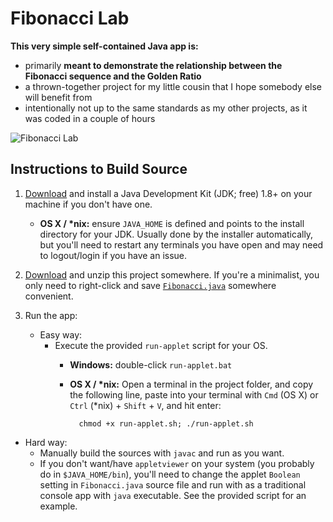 # Fibonacci Lab

**This very simple self-contained Java app is:**
 - primarily __meant to demonstrate the relationship between the Fibonacci sequence and the Golden Ratio__
 - a thrown-together project for my little cousin that I hope somebody else will benefit from
 - intentionally not up to the same standards as my other projects, as it was coded in a couple of hours

![Fibonacci Lab](http://www.entangledloops.com/img/fibonacci.png?random=203948092348.303)

## Instructions to Build Source

1. [Download](http://www.oracle.com/technetwork/java/javase/downloads/jdk8-downloads-2133151.html) and install a Java Development Kit (JDK; free) 1.8+ on your machine if you don't have one. 
     - **OS X / \*nix:** ensure `JAVA_HOME` is defined and points to the install directory for your JDK. Usually done by the installer automatically, but you'll need to restart any terminals you have open and may need to logout/login if you have an issue.

2. [Download](https://github.com/entangledloops/fibonacci/archive/master.zip) and unzip this project somewhere. If you're a minimalist, you only need to right-click and save <a href="https://github.com/entangledloops/fibonacci/blob/master/Fibonacci.java">`Fibonacci.java`</a> somewhere convenient.

3. Run the app:

   - Easy way:
     - Execute the provided `run-applet` script for your OS.
        - **Windows:** double-click `run-applet.bat`
        - **OS X / \*nix:** Open a terminal in the project folder, and copy the following line, paste into your terminal with `Cmd` (OS X) or `Ctrl` (\*nix) + `Shift` + `V`, and hit enter:

        		chmod +x run-applet.sh; ./run-applet.sh

  - Hard way:
     - Manually build the sources with `javac` and run as you want. 
     - If you don't want/have `appletviewer` on your system (you probably do in `$JAVA_HOME/bin`), you'll need to change the applet `Boolean` setting in `Fibonacci.java` source file and run with as a traditional console app with `java` executable. See the provided script for an example.
  

